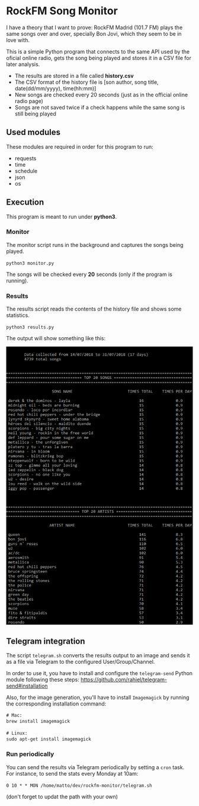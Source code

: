 # RockFM Song Monitor

I have a theory that I want to prove: RockFM Madrid (101.7 FM) plays the same songs over and over, specially Bon Jovi, which they seem to be in love with.

This is a simple Python program that connects to the same API used by the oficial online radio, gets the song being played and stores it in a CSV file for later analysis.

- The results are stored in a file called **history.csv**
- The CSV format of the history file is [son author, song title, date(dd/mm/yyyy), time(hh:mm)]
- New songs are checked every 20 seconds (just as in the official online radio page)
- Songs are not saved twice if a check happens while the same song is still being played

## Used modules

These modules are required in order for this program to run:

- requests
- time
- schedule
- json
- os

## Execution

This program is meant to run under **python3**.

### Monitor

The monitor script runs in the background and captures the songs being played.

`python3 monitor.py`

The songs will be checked every **20** seconds (only if the program is running).


### Results

The results script reads the contents of the history file and shows some statistics.

`python3 results.py`

The output will show something like this:

![Results output](img/rockfm.png?raw=true "Results output")

## Telegram integration

The script `telegram.sh` converts the results output to an image and sends it as a file via Telegram to the configured User/Group/Channel.

In order to use it, you have to install and configure the `telegram-send` Python module following these steps: https://github.com/rahiel/telegram-send#installation

Also, for the image generation, you'll have to install `Imagemagick` by running the corresponding installation command:

```
# Mac:
brew install imagemagick

# Linux:
sudo apt-get install imagemagick
```

### Run periodically

You can send the results via Telegram periodically by setting a `cron` task. For instance, to send the stats every Monday at 10am:

`0 10 * * MON /home/matto/dev/rockfm-monitor/telegram.sh`

(don't forget to updat the path with your own)
